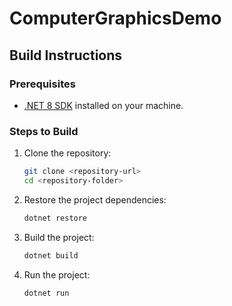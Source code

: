 # ComputerGraphicsDemo

## Build Instructions

### Prerequisites

- [.NET 8 SDK](https://dotnet.microsoft.com/en-us/download/dotnet/8.0) installed on your machine.

### Steps to Build

1. Clone the repository:
   
   ```bash
   git clone <repository-url>
   cd <repository-folder>
   ```
2. Restore the project dependencies:

   ```bash
   dotnet restore
   ```
3. Build the project:

   ```bash
   dotnet build
   ```
4. Run the project:

   ```bash
   dotnet run
   ```